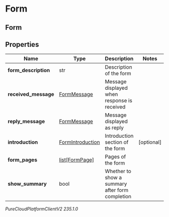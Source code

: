 # Form

## Form

## Properties

|Name | Type | Description | Notes|
|------------ | ------------- | ------------- | -------------|
| **form_description** | str | Description of the form | |
| **received_message** | [FormMessage](FormMessage) | Message displayed when response is received | |
| **reply_message** | [FormMessage](FormMessage) | Message displayed as reply | |
| **introduction** | [FormIntroduction](FormIntroduction) | Introduction section of the form | [optional] |
| **form_pages** | [list[FormPage]](FormPage) | Pages of the form | |
| **show_summary** | bool | Whether to show a summary after form completion | |



_PureCloudPlatformClientV2 235.1.0_
